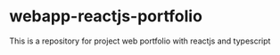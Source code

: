 # webapp-reactjs-portfolio
This is a repository for project web portfolio with reactjs and typescript
